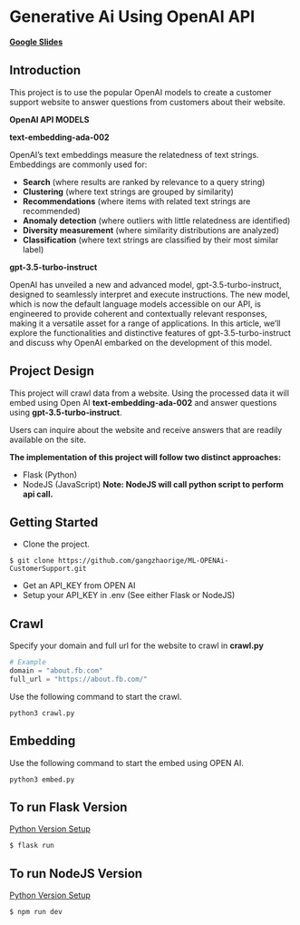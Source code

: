 # Generative Ai Using OpenAI API

[**Google Slides**](https://docs.google.com/presentation/d/1jpuUfITjnyDJ-wRuuh_wuDdQy6yLOk9HNao1Oa-sSn4/edit?usp=sharing)

## Introduction
This project is to use the popular OpenAI models to create a customer support website to answer questions from customers about their website.

**OpenAI API MODELS**

**text-embedding-ada-002**

OpenAI’s text embeddings measure the relatedness of text strings. Embeddings are commonly used for:

* **Search** (where results are ranked by relevance to a query string)
* **Clustering** (where text strings are grouped by similarity)
* **Recommendations** (where items with related text strings are recommended)
* **Anomaly detection** (where outliers with little relatedness are identified)
* **Diversity measurement** (where similarity distributions are analyzed)
* **Classification** (where text strings are classified by their most similar label)

**gpt-3.5-turbo-instruct**

OpenAI has unveiled a new and advanced model, gpt-3.5-turbo-instruct, designed to seamlessly interpret and execute instructions. The new model, which is now the default language models accessible on our API, is engineered to provide coherent and contextually relevant responses, making it a versatile asset for a range of applications. In this article, we’ll explore the functionalities and distinctive features of gpt-3.5-turbo-instruct and discuss why OpenAI embarked on the development of this model.

## Project Design
This project will crawl data from a website.
Using the processed data it will embed using Open AI **text-embedding-ada-002** and answer questions using **gpt-3.5-turbo-instruct**.

Users can inquire about the website and receive answers that are readily available on the site.

**The implementation of this project will follow two distinct approaches:**
- Flask (Python)
- NodeJS (JavaScript) **Note: NodeJS will call python script to perform api call.**

## Getting Started

- Clone the project.
```
$ git clone https://github.com/gangzhaorige/ML-OPENAi-CustomerSupport.git
```
- Get an API_KEY from OPEN AI
- Setup your API_KEY in .env (See either Flask or NodeJS)

## Crawl
Specify your domain and full url for the website to crawl in **crawl.py**

```python
# Example
domain = "about.fb.com"
full_url = "https://about.fb.com/"
```
Use the following command to start the crawl.
```
python3 crawl.py
```

## Embedding
Use the following command to start the embed using OPEN AI.
```
python3 embed.py
```

## To run Flask Version
[Python Version Setup](https://github.com/gangzhaorige/ML-OPENAi-CustomerSupport/tree/main/flask)
```
$ flask run
```

## To run NodeJS Version
[Python Version Setup](https://github.com/gangzhaorige/ML-OPENAi-CustomerSupport/tree/main/node_js)
```
$ npm run dev
```





